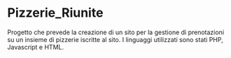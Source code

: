 # Pizzerie_Riunite
Progetto che prevede la creazione di un sito per la gestione di prenotazioni su un insieme di pizzerie iscritte al sito. I linguaggi utilizzati sono stati PHP, Javascript e HTML.
